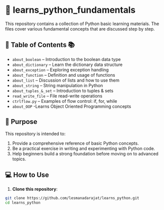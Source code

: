 # 📘 learns_python_fundamentals

This repository contains a collection of Python basic learning materials. The files cover various fundamental concepts that are discussed step by step.

## 🧭 Table of Contents 📚

- `about_boolean` – Introduction to the boolean data type
- `about_dictionary` – Learn the dictionary data structure
- `about_exception` – Exploring exception handling
- `about_function` – Definition and usage of functions
- `about_list` – Discussion of lists and how to use them
- `about_string` – String manipulation in Python
- `about_tuples_&_set` – Introduction to tuples & sets
- `read_write_file` – File read-write operations
- `ctrlflow.py` – Examples of flow control: if, for, while
- `about_OOP` -Learns Object Oriented Programming concepts

## 🎯 Purpose

This repository is intended to:

1. Provide a comprehensive reference of basic Python concepts.
2. Be a practical exercise in writing and experimenting with Python code.
3. Help beginners build a strong foundation before moving on to advanced topics.

## 💻 How to Use

1. **Clone this repository**:
```bash
git clone https://github.com/lesmanadarajat/learns_python.git
cd learns_python

